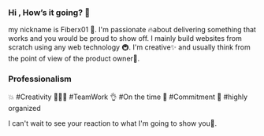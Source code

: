 ### Hi , How’s it going? 👋
my nickname is Fiberx01 👋.
I'm passionate 🔥about delivering something that works and you would be proud to show off. I mainly build websites from scratch using any web technology 🚇. I'm creative✨ and usually think from the point of view of the product owner👷.

### Professionalism
💥 #Creativity
🧑‍🤝‍🧑 #TeamWork
👌 #On the time
👮 #Commitment
📄 #highly organized 

I can't wait to see your reaction to what I'm going to show you🗽.


